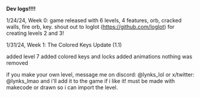  


**Dev logs!!!!**

1/24/24, Week 0: game released with 6 levels, 4 features, orb, cracked walls, fire orb, key.
shout out to loglot (https://github.com/loglot) for creating levels 2 and 3!

1/31/24, Week 1: The Colored Keys Update (1.1)

added level 7
added colored keys and locks
added animations
nothing was removed

if you make your own level, message me on discord: @lynks_lol or x/twitter: @lynks_lmao and i'll add it to the game if i like it! must be made with makecode or drawn so i can import the level.
